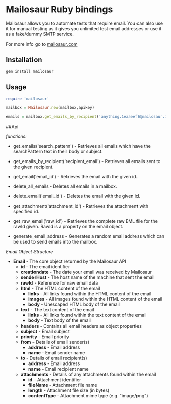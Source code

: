 # Mailosaur Ruby bindings

Mailosaur allows you to automate tests that require email. You can also use it for manual testing as it gives you unlimited test email addresses or use it as a fake/dummy SMTP service.

For more info go to [mailosaur.com](https://mailosaur.com/)


## Installation

  ``` gem install mailosaur ```

## Usage
```ruby
require 'mailosaur'

mailbox = Mailosaur.new(mailbox,apikey)

emails = mailbox.get_emails_by_recipient('anything.1eaaeef6@mailosaur.in')
```
##Api

*functions:*

- get_emails('search_pattern') - Retrieves all emails which have the searchPattern text in their body or subject.

- get_emails_by_recipient('recipient_email') -
Retrieves all emails sent to the given recipient.

- get_email('email_id') -
Retrieves the email with the given id.

- delete_all_emails -
Deletes all emails in a mailbox.

- delete_email('email_id') -
Deletes the email with the given id.

- get_attachment('attachment_id') -
Retrieves the attachment with specified id.

- get_raw_email('raw_id') -
Retrieves the complete raw EML file for the rawId given. RawId is a property on the email object.

- generate_email_address -
Generates a random email address which can be used to send emails into the mailbox.

*Email Object Structure*

- **Email** - The core object returned by the Mailosaur API
  - **id** - The email identifier
  - **creationdate** - The date your email was received by Mailosaur
  - **senderHost** - The host name of the machine that sent the email
  - **rawId** - Reference for raw email data
  - **html** - The HTML content of the email
    - **links** - All links found within the HTML content of the email
    - **images** - All images found within the HTML content of the email
    - **body** - Unescaped HTML body of the email
  - **text** - The text content of the email
    - **links** - All links found within the text content of the email
    - **body** - Text body of the email
  - **headers** - Contains all email headers as object properties
  - **subject** - Email subject
  - **priority** - Email priority
  - **from** - Details of email sender(s)
    - **address** - Email address
    - **name** - Email sender name
  - **to** - Details of email recipient(s)
    - **address** - Email address
    - **name** - Email recipient name
  - **attachments** - Details of any attachments found within the email
    - **id** - Attachment identifier
    - **fileName** - Attachment file name
    - **length** - Attachment file size (in bytes)
    - **contentType** - Attachment mime type (e.g. "image/png")
